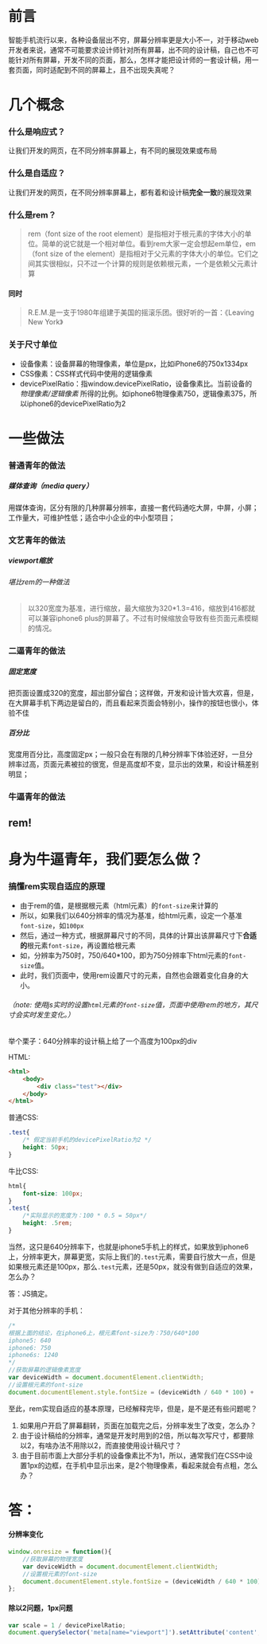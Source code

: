 # 前言
智能手机流行以来，各种设备层出不穷，屏幕分辨率更是大小不一，对于移动web开发者来说，通常不可能要求设计师针对所有屏幕，出不同的设计稿，自己也不可能针对所有屏幕，开发不同的页面，那么，怎样才能把设计师的一套设计稿，用一套页面，同时适配到不同的屏幕上，且不出现失真呢？


# 几个概念
### 什么是响应式？
让我们开发的网页，在不同分辨率屏幕上，有不同的展现效果或布局

### 什么是自适应？
让我们开发的网页，在不同分辨率屏幕上，都有着和设计稿**完全一致**的展现效果

### 什么是rem？
> rem（font size of the root element）是指相对于根元素的字体大小的单位。简单的说它就是一个相对单位。看到rem大家一定会想起em单位，em（font size of the element）是指相对于父元素的字体大小的单位。它们之间其实很相似，只不过一个计算的规则是依赖根元素，一个是依赖父元素计算

#### 同时

> R.E.M.是一支于1980年组建于美国的摇滚乐团。很好听的一首：《Leaving New York》

### 关于尺寸单位
- 设备像素：设备屏幕的物理像素，单位是px，比如iPhone6的750x1334px
- CSS像素：CSS样式代码中使用的逻辑像素
- devicePixelRatio：指window.devicePixelRatio，设备像素比。当前设备的 *物理像素/逻辑像素* 所得的比例。如iphone6物理像素750，逻辑像素375，所以iphone6的devicePixelRatio为2


# 一些做法
### 普通青年的做法
##### 媒体查询（media query）
用媒体查询，区分有限的几种屏幕分辨率，直接一套代码通吃大屏，中屏，小屏；工作量大，可维护性低；适合中小企业的中小型项目；

### 文艺青年的做法
##### viewport缩放
###### 堪比rem的一种做法
> 以320宽度为基准，进行缩放，最大缩放为320*1.3=416，缩放到416都就可以兼容iphone6 plus的屏幕了。不过有时候缩放会导致有些页面元素模糊的情况。

### 二逼青年的做法
##### 固定宽度
把页面设置成320的宽度，超出部分留白；这样做，开发和设计皆大欢喜，但是，在大屏幕手机下两边是留白的，而且看起来页面会特别小，操作的按钮也很小，体验不佳
##### 百分比
宽度用百分比，高度固定px；一般只会在有限的几种分辨率下体验还好，一旦分辨率过高，页面元素被拉的很宽，但是高度却不变，显示出的效果，和设计稿差别明显；

### 牛逼青年的做法
## rem!

# 身为牛逼青年，我们要怎么做？
### 搞懂rem实现自适应的原理
- 由于rem的值，是根据根元素（html元素）的`font-size`来计算的
- 所以，如果我们以640分辨率的情况为基准，给html元素，设定一个基准`font-size`，如`100px`
- 然后，通过一种方式，根据屏幕尺寸的不同，具体的计算出该屏幕尺寸下**合适的**根元素`font-size`，再设置给根元素
- 如，分辨率为750时，750/640*100，即为750分辨率下html元素的`font-size`值。
- 此时，我们页面中，使用rem设置尺寸的元素，自然也会跟着变化自身的大小。

###### （note: 使用js实时的设置`html`元素的`font-size`值，页面中使用rem的地方，其尺寸会实时发生变化。）

举个栗子：640分辨率的设计稿上给了一个高度为100px的div

HTML:
```html
<html>
    <body>
        <div class="test"></div>
    </body>
</html>
```
普通CSS:
```css
.test{
    /* 假定当前手机的devicePixelRatio为2 */
    height: 50px;
}

```
牛比CSS:
```css
html{
    font-size: 100px;
}
.test{
    /*实际显示的宽度为：100 * 0.5 = 50px*/
    height: .5rem;
}

```
当然，这只是640分辨率下，也就是iphone5手机上的样式，如果放到iphone6上，分辨率更大，屏幕更宽，实际上我们的`.test`元素，需要自行放大一点，但是如果根元素还是100px，那么`.test`元素，还是50px，就没有做到自适应的效果，怎么办？

答：JS搞定。


对于其他分辨率的手机：
```javascript
/*
根据上面的结论，在iphone6上，根元素font-size为：750/640*100
iphone5: 640
iphone6: 750
iphone6s: 1240
*/
//获取屏幕的逻辑像素宽度
var deviceWidth = document.documentElement.clientWidth;
//设置根元素的font-size
document.documentElement.style.fontSize = (deviceWidth / 640 * 100) + 'px';
```

至此，rem实现自适应的基本原理，已经解释完毕，但是，是不是还有些问题呢？

1. 如果用户开启了屏幕翻转，页面在加载完之后，分辨率发生了改变，怎么办？
2. 由于设计稿给的分辨率，通常是开发时用到的2倍，所以每次写尺寸，都要除以2，有啥办法不用除以2，而直接使用设计稿尺寸？
3. 由于目前市面上大部分手机的设备像素比不为1，所以，通常我们在CSS中设置1px的边框，在手机中显示出来，是2个物理像素，看起来就会有点粗，怎么办？

# 答：

#### 分辨率变化
```javascript
window.onresize = function(){
    //获取屏幕的物理宽度
    var deviceWidth = document.documentElement.clientWidth;
    //设置根元素的font-size
    document.documentElement.style.fontSize = (deviceWidth / 640 * 100) + 'px';
};
```

#### 除以2问题，1px问题
```javascript
var scale = 1 / devicePixelRatio;
document.querySelector('meta[name="viewport"]').setAttribute('content', 'initial-scale=' + scale + ', maximum-scale=' + scale + ', minimum-scale=' + scale + ', user-scalable=no');
```
